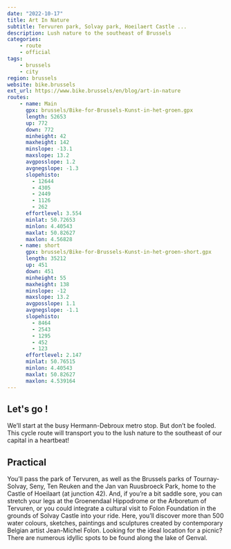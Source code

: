 ```yaml
---
date: "2022-10-17"
title: Art In Nature
subtitle: Tervuren park, Solvay park, Hoeilaert Castle ...
description: Lush nature to the southeast of Brussels
categories:
    - route
    - official
tags:
    - brussels
    - city
region: brussels
website: bike.brussels
ext_url: https://www.bike.brussels/en/blog/art-in-nature
routes:
    - name: Main
      gpx: brussels/Bike-for-Brussels-Kunst-in-het-groen.gpx
      length: 52653
      up: 772
      down: 772
      minheight: 42
      maxheight: 142
      minslope: -13.1
      maxslope: 13.2
      avgposslope: 1.2
      avgnegslope: -1.3
      slopehisto:
        - 12644
        - 4305
        - 2449
        - 1126
        - 262
      effortlevel: 3.554
      minlat: 50.72653
      minlon: 4.40543
      maxlat: 50.82627
      maxlon: 4.56828
    - name: short
      gpx: brussels/Bike-for-Brussels-Kunst-in-het-groen-short.gpx
      length: 35212
      up: 451
      down: 451
      minheight: 55
      maxheight: 138
      minslope: -12
      maxslope: 13.2
      avgposslope: 1.1
      avgnegslope: -1.1
      slopehisto:
        - 8464
        - 2543
        - 1295
        - 452
        - 123
      effortlevel: 2.147
      minlat: 50.76515
      minlon: 4.40543
      maxlat: 50.82627
      maxlon: 4.539164
---
```

## Let's go !

We’ll start at the busy Hermann-Debroux metro stop. But don’t be fooled. This cycle route will transport you to the lush nature to the southeast of our capital in a heartbeat!

## Practical

You’ll pass the park of Tervuren, as well as the Brussels parks of Tournay-Solvay, Seny, Ten Reuken and the Jan van Ruusbroeck Park, home to the Castle of Hoeilaart (at junction 42). And, if you’re a bit saddle sore, you can stretch your legs at the Groenendaal Hippodrome or the Arboretum of Tervuren, or you could integrate a cultural visit to Folon Foundation in the grounds of Solvay Castle into your ride. Here, you’ll discover more than 500 water colours, sketches, paintings and sculptures created by contemporary Belgian artist Jean-Michel Folon. Looking for the ideal location for a picnic? There are numerous idyllic spots to be found along the lake of Genval.
